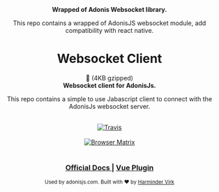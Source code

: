 <div align="center">
  <strong>Wrapped of Adonis Websocket library.</strong>
  <p>This repo contains a wrapped of AdonisJS websocket module, add compatibility with react native.</p>
</div>

<h1 align="center">Websocket Client</h1>

<div align="center">🚀 (4KB gzipped)</div>
<div align="center">
  <strong>Websocket client for AdonisJs.</strong>
  <p>This repo contains a simple to use Jabascript client to connect with the AdonisJs websocket server.</p>
</div>

<br />

<div align="center">
  <a href="https://travis-ci.org/adonisjs/adonis-websocket-client">
    <img src="https://img.shields.io/travis/adonisjs/adonis-websocket-client.svg?style=for-the-badge" alt="Travis" />
  </a>
</div>

<br />

<div align="center">
  <a href="https://saucelabs.com/beta/builds/f55d3f5a269840da8603c39b9412e3fe"><img src="https://saucelabs.com/browser-matrix/amanvirk.svg" alt="Browser Matrix"></a>
</div>

<br />

<div align="center">
  <h3>
    <a href="https://adonisjs.com/docs/websocket">
      Official Docs
    </a>
    <span> | </span>
    <a href="https://github.com/adonisjs/adonis-websocket-vue">
      Vue Plugin
    </a>
  </h3>
</div>

<div align="center">
  <sub>Used by adonisjs.com. Built with ❤︎ by <a href="https://github.com/thetutlage">Harminder Virk</a>
</div>
